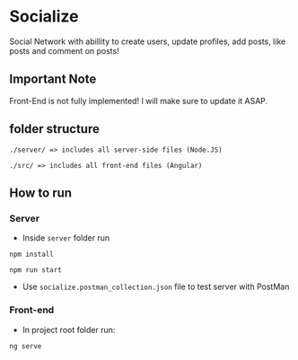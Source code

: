 # Socialize

Social Network with abillity to create users, update profiles, add posts, like posts and comment on posts!

## Important Note 

Front-End is not fully implemented! I will make sure to update it ASAP.

## folder structure

```
./server/ => includes all server-side files (Node.JS)

./src/ => includes all front-end files (Angular)
```

## How to run

### Server
- Inside `server` folder run
 ```
 npm install

 npm run start

 ```

 - Use `socialize.postman_collection.json` file to test server with PostMan

 ### Front-end

 - In project root folder run:
 ```
 ng serve

 ``` 